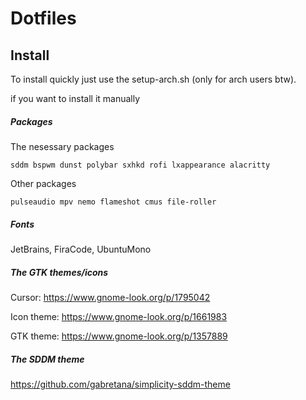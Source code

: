 # Dotfiles
## Install

To install quickly just use the setup-arch.sh (only for arch users btw).

if you want to install it manually

##### Packages
The nesessary packages
```
sddm bspwm dunst polybar sxhkd rofi lxappearance alacritty
```
Other packages
```
pulseaudio mpv nemo flameshot cmus file-roller
```

##### Fonts 
JetBrains, FiraCode, UbuntuMono

##### The GTK themes/icons

Cursor: https://www.gnome-look.org/p/1795042

Icon theme: https://www.gnome-look.org/p/1661983

GTK theme: https://www.gnome-look.org/p/1357889

##### The SDDM theme

https://github.com/gabretana/simplicity-sddm-theme
